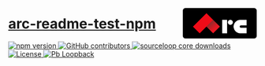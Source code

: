 <a style="position: relative; top: 10px;" href="https://sourcefuse.github.io/arc-docs/arc-api-docs" target="_blank"><img src="logo-dark-bg.png" alt="ARC By SourceFuse logo" title="ARC By SourceFuse" align="right" width="150" /></a>

# [arc-readme-test-npm](https://github.com/sourcefuse/loopback4-microservice-catalog)

<p align="left">
<a href="https://www.npmjs.org/package/@sourceloop/core">
<img src="https://img.shields.io/npm/v/@sourceloop/core.svg" alt="npm version" />
</a>
<a href="https://github.com/sourcefuse/loopback4-microservice-catalog/graphs/contributors" target="_blank">
<img alt="GitHub contributors" src="https://img.shields.io/github/contributors/sourcefuse/loopback4-microservice-catalog">
</a>
<a href="https://www.npmjs.com/@sourceloop/core" target="_blank">
<img alt="sourceloop core downloads" src="https://img.shields.io/npm/dm/@sourceloop/core">
</a>
<a href="./LICENSE">
<img src="https://img.shields.io/github/license/sourcefuse/loopback4-microservice-catalog" alt="License" />
</a>
<a href="https://loopback.io/" target="_blank">
<img alt="Pb Loopback" src="https://img.shields.io/badge/Powered%20by-Loopback 4-brightgreen" />
</a>
</p>
